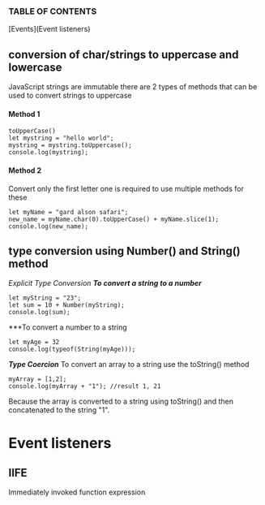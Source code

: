 ### TABLE OF CONTENTS
[Events](Event listeners)


## conversion of char/strings to uppercase and lowercase
JavaScript strings are immutable there are 2 types of methods that can be used to convert strings to uppercase
#### Method 1 
```
toUpperCase()
let mystring = "hello world";
mystring = mystring.toUppercase();
console.log(mystring);
```
#### Method 2
Convert only the first letter one is required to use multiple methods for these
```
let myName = "gard alson safari";
new_name = myName.char(0).toUpperCase() + myName.slice(1);
console.log(new_name);
```

## type conversion using Number() and String() method
*Explicit Type Conversion*
***To convert a string to a number***
```
let myString = "23";
let sum = 10 + Number(myString);
console.log(sum);
```
***To convert a number to a string
```
let myAge = 32
console.log(typeof(String(myAge)));
```

***Type Coercion***
To convert an array to a string use the toString() method
```
myArray = [1,2];
console.log(myArray + "1"); //result 1, 21

```
Because the array is converted to a string using toString() and then concatenated to the string "1".


# Event listeners



## IIFE
Immediately invoked function expression 
